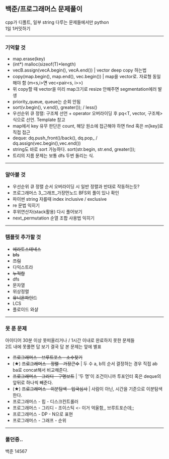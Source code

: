 ## 백준/프로그래머스 문제풀이
cpp가 디폴트, 일부 string 다루는 문제들에서만 python  
1일 1커밋하기

******************

### 기억할 것

- map.erase(key) 
- (int*) malloc(sizeof(T)*length)
- vecB.assign(vecA.begin(), vecA.end()) | vector deep copy 하는법
- copy(map.begin(), map.end(), vec.begin()) | map을 vector로. 자료형 동일해야 함 (m<s,i>면 vec<pair<s, i>>)
- 위 copy할 때 vector을 미리 map크기로 resize 안해주면 segmentation에러 발생
- priority_queue, queue는 순회 안됨
- sort(v.begin(), v.end(), greater<int>()); / less<int>()
- 우선순위 큐 정렬: 구조체 선언 + operator 오버라이딩 후 pq<T, vector<T>, 구조체> 식으로 선언. Template 참고
- map에서 key 유무 판단은 count, 해당 원소에 접근해야 하면 find 혹은 m[key]로 직접 접근
- deque: dq.push_front()/back(), dq.pop_ / dq.assign(vec.begin(),vec.end())
- string도 바로 sort 가능하다. sort(str.begin, str.end, greater<int>());
- 트리의 지름 문제는 보통 dfs 두번 돌리는 식.

******************
  
### 알아볼 것
  
- 우선순위 큐 정렬 순서 오버라이딩 시 일반 정렬과 반대로 작동하는듯?
- 프로그래머스 3_그래프_가장먼노드 BFS외 풀이 있나 확인
- 파이썬 string 자를때 index inclusive / exclusive
- re 문법 익히기
- 후위연산자(stack활용) 다시 풀어보기
- next_permutation 순열 조합 사용법 익히기
  
******************

### 템플릿 추가할 것

- ~~에라토스테네스~~
- ~~bfs~~
- ~~프림~~
- 다익스트라
- ~~누적합~~
- dfs
- 문자열
- 위상정렬
- ~~유니온파인드~~
- LCS
- 플로이드 와샬

******************
  
### 못 푼 문제
아이디어 30분 이상 못떠올리거나 / 1시간 이내로 완료하지 못한 문제들  
2트 내에 못풀면 답 보기
결국 답 본 문제는 앞에 별표
- ~~프로그래머스 - 브루트포스 - 소수찾기~~
- (★) ~~프로그래머스 - 정렬 - 가장큰수~~ | 두 수 a, b의 순서 결정하는 경우 직접 ab ba로 concat해서 비교해준다.
- ~~프로그래머스 - 그리디 - 구명보트~~ | '두 명'이 조건이니까 투포인터 혹은 deque의 앞뒤로 하나씩 빼준다.
- (★) ~~프로그래머스 - 이분탐색 - 입국심사~~ | 사람이 아닌, 시간을 기준으로 이분탐색한다.
- 프로그래머스 - 힙 - 디스크컨트롤러
- 프로그래머스 - 그리디 - 조이스틱 <- 이거 억울함,, 브루트포슨데;;
- 프로그래머스 - DP - N으로 표현
- 프로그래머스 - 그래프 - 순위
******************

### 풀던중..

백준 14567
